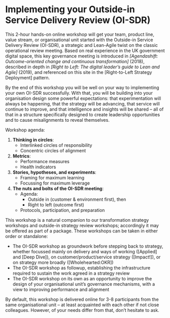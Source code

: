 # Implementing your Outside-in Service Delivery Review (OI-SDR)

This 2-hour hands-on online workshop will get your team, product line, value stream, or organisational unit started with the Outside-in Service Delivery Review (OI-SDR), a strategic and Lean-Agile twist on the classic operational review meeting. Based on real experience in the UK government digital space, this key governance meeting is introduced in *[Agendashift: Outcome-oriented change and continuous transformation]* (2018), described in depth in *[Right to Left: The digital leader’s guide to Lean and Agile]* (2019), and referenced on this site in the [Right-to-Left Strategy Deployment] pattern.

By the end of this workshop you will be well on your way to implementing your own OI-SDR successfully. With that, you will be building into your organisation design some powerful expectations: that experimentation will always be happening, that the strategy will be advancing, that service will continue to improve, and that intelligence and insights will be shared – all of that in a structure specifically designed to create leadership opportunities and to cause misalignments to reveal themselves.

Workshop agenda:

 1. **Thinking in circles**:
      * Interlinked circles of responsibility
      * Concentric circles of alignment
 2. **Metrics**:
      * Performance measures
      * Health indicators
 3. **Stories, hypotheses, and experiments**:
      * Framing for maximum learning
      * Focussing for maximum leverage
 4. **The nuts and bolts of the OI-SDR meeting**:
      * Agenda:
          * Outside in (customer & environment first), then
          * Right to left (outcome first)
      * Protocols, participation, and preparation

This workshop is a natural companion to our transformation strategy workshops and outside-in strategy review workshops; accordingly it may be offered as part of a package. These workshops can be taken in either order or standalone:

  * The OI-SDR workshop as groundwork before stepping back to strategy, whether focussed mainly on delivery and ways of working ([Applied] and [Deep Dive]), on customer/product/service strategy ([Impact!]), or on strategy more broadly ([Wholehearted:OKR])
  * The OI-SDR workshop as followup, establishing the infrastructure required to sustain the work agreed in a strategy review
  * The OI-SDR workshop on its own as an opportunity to improve the design of your organisational unit’s governance mechanisms, with a view to improving performance and alignment

By default, this workshop is delivered online for 3-8 participants from the same organisational unit – at least acquainted with each other if not close colleagues. However, of your needs differ from that, don’t hesitate to ask.

